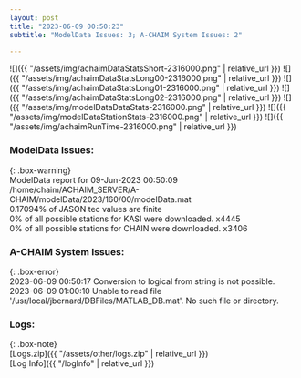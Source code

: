 ```yaml
---
layout: post
title: "2023-06-09 00:50:23"
subtitle: "ModelData Issues: 3; A-CHAIM System Issues: 2"

---
```


![]({{ "/assets/img/achaimDataStatsShort-2316000.png" | relative_url }})
![]({{ "/assets/img/achaimDataStatsLong00-2316000.png" | relative_url }})
![]({{ "/assets/img/achaimDataStatsLong01-2316000.png" | relative_url }})
![]({{ "/assets/img/achaimDataStatsLong02-2316000.png" | relative_url }})
![]({{ "/assets/img/modelDataDataStats-2316000.png" | relative_url }})
![]({{ "/assets/img/modelDataStationStats-2316000.png" | relative_url }})
![]({{ "/assets/img/achaimRunTime-2316000.png" | relative_url }})


### ModelData Issues:  
  
{: .box-warning}  
 ModelData report for 09-Jun-2023 00:50:09   
 /home/chaim/ACHAIM_SERVER/A-CHAIM/modelData/2023/160/00/modelData.mat   
 0.17094% of JASON tec values are finite   
 0% of all possible stations for KASI were downloaded. x4445   
 0% of all possible stations for CHAIN were downloaded. x3406   
  
### A-CHAIM System Issues:  
  
{: .box-error}  
2023-06-09 00:50:17 Conversion to logical from string is not possible.  
2023-06-09 01:00:10 Unable to read file '/usr/local/jbernard/DBFiles/MATLAB_DB.mat'. No such file or directory.  

### Logs:  
  
{: .box-note}  
[Logs.zip]({{ "/assets/other/logs.zip" | relative_url }})  
[Log Info]({{ "/logInfo" | relative_url }})  
